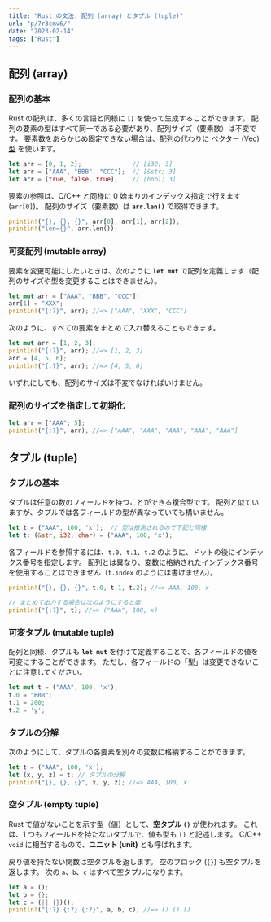 ```yaml
---
title: "Rust の文法: 配列 (array) とタプル (tuple)"
url: "p/7r3cmv6/"
date: "2023-02-14"
tags: ["Rust"]
---
```


配列 (array)
----

### 配列の基本

Rust の配列は、多くの言語と同様に __`[]`__ を使って生成することができます。
配列の要素の型はすべて同一である必要があり、配列サイズ（要素数）は不変です。
要素数をあらかじめ固定できない場合は、配列の代わりに [ベクター (Vec) 型](/p/jku3biq/) を使います。

```rust
let arr = [0, 1, 2];              // [i32; 3]
let arr = ["AAA", "BBB", "CCC"];  // [&str; 3]
let arr = [true, false, true];    // [bool; 3]
```

要素の参照は、C/C++ と同様に 0 始まりのインデックス指定で行えます (`arr[0]`)。
配列のサイズ（要素数）は __`arr.len()`__ で取得できます。

```rust
println!("{}, {}, {}", arr[0], arr[1], arr[2]);
println!("len={}", arr.len());
```

### 可変配列 (mutable array)

要素を変更可能にしたいときは、次のように __`let mut`__ で配列を定義します（配列のサイズや型を変更することはできません）。

```rust
let mut arr = ["AAA", "BBB", "CCC"];
arr[1] = "XXX";
println!("{:?}", arr); //=> ["AAA", "XXX", "CCC"]
```

次のように、すべての要素をまとめて入れ替えることもできます。

```rust
let mut arr = [1, 2, 3];
println!("{:?}", arr); //=> [1, 2, 3]
arr = [4, 5, 6];
println!("{:?}", arr); //=> [4, 5, 6]
```

いずれにしても、配列のサイズは不変でなければいけません。

### 配列のサイズを指定して初期化

```rust
let arr = ["AAA"; 5];
println!("{:?}", arr); //=> ["AAA", "AAA", "AAA", "AAA", "AAA"]
```


タプル (tuple)
---

### タプルの基本

タプルは任意の数のフィールドを持つことができる複合型です。
配列と似ていますが、タプルでは各フィールドの型が異なっていても構いません。

```rust
let t = ("AAA", 100, 'x');  // 型は推測されるので下記と同様
let t: (&str, i32, char) = ("AAA", 100, 'x');
```

各フィールドを参照するには、`t.0`、`t.1`、`t.2` のように、ドットの後にインデックス番号を指定します。
配列とは異なり、変数に格納されたインデックス番号を使用することはできません（`t.index` のようには書けません）。

```rust
println!("{}, {}, {}", t.0, t.1, t.2); //=> AAA, 100, x

// まとめて出力する場合は次のようにすると楽
println!("{:?}", t); //=> ("AAA", 100, x)
```

### 可変タプル (mutable tuple)

配列と同様、タプルも __`let mut`__ を付けて定義することで、各フィールドの値を可変にすることができます。
ただし、各フィールドの「型」は変更できないことに注意してください。

```rust
let mut t = ("AAA", 100, 'x');
t.0 = "BBB";
t.1 = 200;
t.2 = 'y';
```

### タプルの分解

次のようにして、タプルの各要素を別々の変数に格納することができます。

```rust
let t = ("AAA", 100, 'x');
let (x, y, z) = t; // タプルの分解
println!("{}, {}, {}", x, y, z); //=> AAA, 100, x
```

### 空タプル (empty tuple)

Rust で値がないことを示す型（値）として、__空タプル `()`__ が使われます。
これは、1 つもフィールドを持たないタプルで、値も型も `()` と記述します。
C/C++ `void` に相当するもので、__ユニット (unit)__ とも呼ばれます。

戻り値を持たない関数は空タプルを返します。
空のブロック (`{}`) も空タプルを返します。
次の `a`、`b`、`c` はすべて空タプルになります。

```rust
let a = ();
let b = {};
let c = (|| {})();
println!("{:?} {:?} {:?}", a, b, c); //=> () () ()
```

